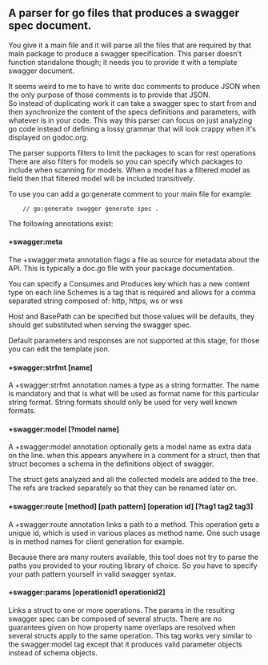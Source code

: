 ## A parser for go files that produces a swagger spec document.

You give it a main file and it will parse all the files that are required by that main
package to produce a swagger specification.  This parser doesn't function standalone though; it needs you to provide it
with a template swagger document.

It seems weird to me to have to write doc comments to produce JSON when the only purpose of those comments is to provide that JSON.  
So instead of duplicating work it can take a swagger spec to start from and then
synchronize the content of the specs definitions and parameters, with whatever is in your code.
This way this parser can focus on just analyzing go code instead of defining a lossy grammar that will look crappy
when it's displayed on godoc.org.

The parser supports filters to limit the packages to scan for rest operations
There are also filters for models so you can specify which packages
to include when scanning for models.
When a model has a filtered model as field then that filtered model will be
included transitively.

To use you can add a go:generate comment to your main file for example:

		// go:generate swagger generate spec .

The following annotations exist:

#### +swagger:meta

The +swagger:meta annotation flags a file as source for metadata about the API.
This is typically a doc.go file with your package documentation.

You can specify a Consumes and Produces key which has a new content type on each line
Schemes is a tag that is required and allows for a comma separated string composed of:
http, https, ws or wss

Host and BasePath can be specified but those values will be defaults,
they should get substituted when serving the swagger spec.

Default parameters and responses are not supported at this stage, for those you can edit the template json.

#### +swagger:strfmt [name]

A +swagger:strfmt annotation names a type as a string formatter. The name is mandatory and that is
what will be used as format name for this particular string format.
String formats should only be used for very well known formats.

#### +swagger:model [?model name]

A +swagger:model annotation optionally gets a model name as extra data on the line.
when this appears anywhere in a comment for a struct, then that struct becomes a schema
in the definitions object of swagger.

The struct gets analyzed and all the collected models are added to the tree.
The refs are tracked separately so that they can be renamed later on.

#### +swagger:route [method] [path pattern] [operation id] [?tag1 tag2 tag3]

A +swagger:route annotation links a path to a method.
This operation gets a unique id, which is used in various places as method name.
One such usage is in method names for client generation for example.

Because there are many routers available, this tool does not try to parse the paths
you provided to your routing library of choice. So you have to specify your path pattern
yourself in valid swagger syntax.

#### +swagger:params [operationid1 operationid2]

Links a struct to one or more operations. The params in the resulting swagger spec can be composed of several structs.
There are no guarantees given on how property name overlaps are resolved when several structs apply to the same operation.
This tag works very similar to the swagger:model tag except that it produces valid parameter objects instead of schema
objects.

